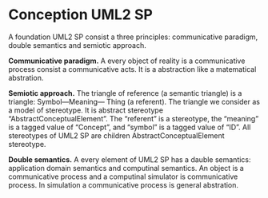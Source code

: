 # Conception UML2 SP

A foundation UML2 SP consist a three principles: communicative paradigm, double semantics and semiotic approach.

**Communicative paradigm.** 
A every object of reality is a communicative process consist a communicative acts. It is a abstraction like a matematical abstration.

**Semiotic approach.** 
The triangle of reference (a semantic triangle) is a triangle: Symbol—Meaning— Thing (a referent). The triangle we consider as a model of stereotype. It is abstract stereotype “AbstractConceptualElement”. The “referent” is a stereotype, the “meaning” is a tagged value of “Concept”, and “symbol” is a tagged value of “ID”. All stereotypes of UML2 SP are children AbstractConceptualElement stereotype.

**Double semantics.** A every element of UML2 SP has a dauble semantics: application domain semantics and computinal semantics. An object  is a communicative process and a computinal simulator is communicative process. In simulation a communicative process is general abstration.
